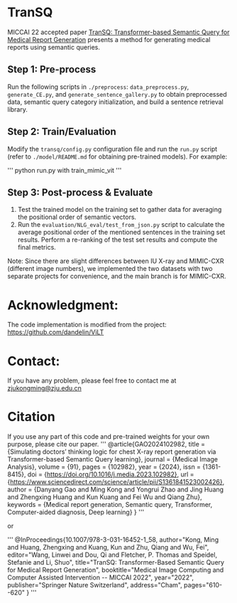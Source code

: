 # TranSQ

MICCAI 22 accepted paper [TranSQ: Transformer-based Semantic Query for Medical Report Generation](https://link.springer.com/chapter/10.1007/978-3-031-16452-1_58) presents a method for generating medical reports using semantic queries.

## Step 1: Pre-process

Run the following scripts in `./preprocess`: `data_preprocess.py`, `generate_CE.py`, and `generate_sentence_gallery.py` to obtain preprocessed data, semantic query category initialization, and build a sentence retrieval library.

## Step 2: Train/Evaluation

Modify the `transq/config.py` configuration file and run the `run.py` script (refer to `./model/README.md` for obtaining pre-trained models). For example:

'''
python run.py with train_mimic_vit
'''

## Step 3: Post-process & Evaluate

1. Test the trained model on the training set to gather data for averaging the positional order of semantic vectors.
2. Run the `evaluation/NLG_eval/test_from_json.py` script to calculate the average positional order of the mentioned sentences in the training set results. Perform a re-ranking of the test set results and compute the final metrics.

Note: Since there are slight differences between IU X-ray and MIMIC-CXR (different image numbers), we implemented the two datasets with two separate projects for convenience, and the main branch is for MIMIC-CXR.

# Acknowledgment:
The code implementation is modified from the project: https://github.com/dandelin/ViLT

# Contact:
If you have any problem, please feel free to contact me at zjukongming@zju.edu.cn

# Citation
If you use any part of this code and pre-trained weights for your own purpose, please cite our paper.
'''
@article{GAO2024102982,
title = {Simulating doctors’ thinking logic for chest X-ray report generation via Transformer-based Semantic Query learning},
journal = {Medical Image Analysis},
volume = {91},
pages = {102982},
year = {2024},
issn = {1361-8415},
doi = {https://doi.org/10.1016/j.media.2023.102982},
url = {https://www.sciencedirect.com/science/article/pii/S1361841523002426},
author = {Danyang Gao and Ming Kong and Yongrui Zhao and Jing Huang and Zhengxing Huang and Kun Kuang and Fei Wu and Qiang Zhu},
keywords = {Medical report generation, Semantic query, Transformer, Computer-aided diagnosis, Deep learning}
}
'''

or

'''
@InProceedings{10.1007/978-3-031-16452-1_58,
author="Kong, Ming
and Huang, Zhengxing
and Kuang, Kun
and Zhu, Qiang
and Wu, Fei",
editor="Wang, Linwei
and Dou, Qi
and Fletcher, P. Thomas
and Speidel, Stefanie
and Li, Shuo",
title="TranSQ: Transformer-Based Semantic Query for Medical Report Generation",
booktitle="Medical Image Computing and Computer Assisted Intervention -- MICCAI 2022",
year="2022",
publisher="Springer Nature Switzerland",
address="Cham",
pages="610--620"
}
'''
